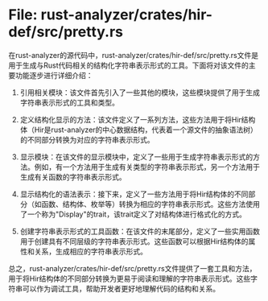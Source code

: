# File: rust-analyzer/crates/hir-def/src/pretty.rs

在rust-analyzer的源代码中，rust-analyzer/crates/hir-def/src/pretty.rs文件是用于生成与Rust代码相关的结构化字符串表示形式的工具。下面将对该文件的主要功能逐步进行详细介绍：

1. 引用相关模块：该文件首先引入了一些其他的模块，这些模块提供了用于生成字符串表示形式的工具和类型。

2. 定义结构化显示的方法：该文件定义了一系列方法，这些方法用于将Hir结构体（Hir是rust-analyzer的中心数据结构，代表着一个源文件的抽象语法树）的不同部分转换为对应的字符串表示形式。

3. 显示模块：在该文件的显示模块中，定义了一些用于生成字符串表示形式的方法。例如，有一个方法用于生成有关类型的字符串表示形式，另一个方法用于生成有关函数的字符串表示形式。

4. 显示结构化的语法表示：接下来，定义了一些方法用于将Hir结构体的不同部分（如函数、结构体、枚举等）转换为相应的字符串表示形式。这些方法使用了一个称为"Display"的trait，该trait定义了对结构体进行格式化的方式。

5. 创建字符串表示形式的工具函数：在该文件的末尾部分，定义了一些实用函数用于创建具有不同层级的字符串表示形式。这些函数可以根据Hir结构体的属性和关系，生成相应的字符串表示形式。

总之，rust-analyzer/crates/hir-def/src/pretty.rs文件提供了一套工具和方法，用于将Hir结构体的不同部分转换为更易于阅读和理解的字符串表示形式。这些字符串可以作为调试工具，帮助开发者更好地理解代码的结构和关系。


